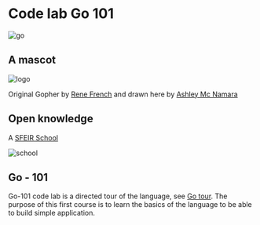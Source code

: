 # Code lab Go 101

![go](./docs/img/go.png)

## A mascot

![logo](./docs/img/gopher.png)

Original Gopher by [Rene French](https://www.instagram.com/reneefrench)
and drawn here by [Ashley Mc Namara](https://twitter.com/ashleymcnamara/status/860462810819702784?s=20)

## Open knowledge

A [SFEIR School](https://www.sfeir.com/formation/school/)

![school](./docs/img/go_200.png)

## Go - 101

Go-101 code lab is a directed tour of the language, see [Go tour](https://tour.golang.org/list).
The purpose of this first course is to learn the basics of the language to be able to build simple application.
